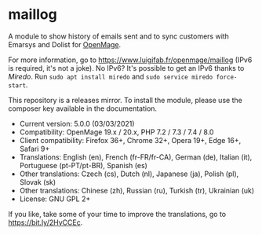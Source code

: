 # maillog

A module to show history of emails sent and to sync customers with Emarsys and Dolist for [OpenMage](https://github.com/OpenMage/magento-lts).

For more information, go to https://www.luigifab.fr/openmage/maillog (IPv6 is required, it's not a joke). No IPv6? It's possible to get an IPv6 thanks to *Miredo*. Run `sudo apt install miredo` and `sudo service miredo force-start`.

This repository is a releases mirror. To install the module, please use the composer key available in the documentation.

- Current version: 5.0.0 (03/03/2021)
- Compatibility: OpenMage 19.x / 20.x, PHP 7.2 / 7.3 / 7.4 / 8.0
- Client compatibility: Firefox 36+, Chrome 32+, Opera 19+, Edge 16+, Safari 9+
- Translations: English (en), French (fr-FR/fr-CA), German (de), Italian (it), Portuguese (pt-PT/pt-BR), Spanish (es)
- Other translations: Czech (cs), Dutch (nl), Japanese (ja), Polish (pl), Slovak (sk)
- Other translations: Chinese (zh), Russian (ru), Turkish (tr), Ukrainian (uk)
- License: GNU GPL 2+

If you like, take some of your time to improve the translations, go to https://bit.ly/2HyCCEc.
